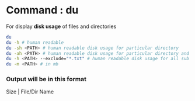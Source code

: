 # Command : du

For display **disk usage** of files and directories

```bash
du
du -h # human readable
du -sh <PATH> # human readable disk usage for particular directory 
du -ah <PATH> # human readable disk usage for particular directory and files
du -h <PATH> --exclude="*.txt" # human readable disk usage for all sub dirs and files  
du -m <PATH> # in mb
```

### Output will be in this format 

Size | File/Dir Name
